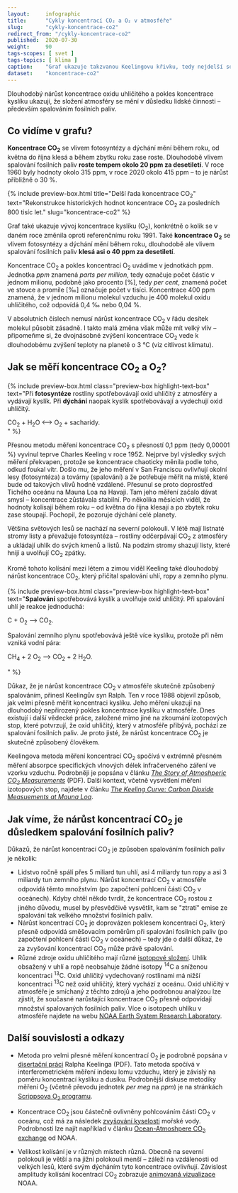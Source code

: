 ```yaml
---
layout:     infographic
title:      "Cykly koncentrací CO₂ a O₂ v atmosféře"
slug:       "cykly-koncentrace-co2"
redirect_from: "/cykly-koncentrace-co2"
published:  2020-07-30
weight:     90
tags-scopes: [ svet ]
tags-topics: [ klima ]
caption:    "Graf ukazuje takzvanou Keelingovu křivku, tedy nejdelší souvislý záznam vývoje koncentrací CO<sub>2</sub> v atmosféře."
dataset:    "koncentrace-co2"
---
```


<p class="perex">
Dlouhodobý nárůst koncentrace oxidu uhličitého a pokles koncentrace kyslíku ukazují, že složení atmosféry se mění v důsledku lidské činnosti – především spalováním fosilních paliv.
</p>

## Co vidíme v grafu?

**Koncentrace CO<sub>2</sub>** se vlivem fotosyntézy a dýchání mění během roku, od května do října klesá a během zbytku roku zase roste. Dlouhodobě vlivem spalování fosilních paliv **roste tempem okolo 20 ppm za desetiletí**. V roce 1960 byly hodnoty okolo 315 ppm, v roce 2020 okolo 415 ppm – to je nárůst přibližně o 30 %.

{% include preview-box.html
    title="Delší řada koncentrace CO<sub>2</sub>"
    text="Rekonstrukce historických hodnot koncentrace CO<sub>2</sub> za posledních 800 tisíc let."
    slug="koncentrace-co2"
%}

Graf také ukazuje vývoj koncentrace kyslíku (O<sub>2</sub>), konkrétně o kolik se v daném roce změnila oproti referenčnímu roku 1991. Také **koncentrace O<sub>2</sub>** se vlivem fotosyntézy a dýchání mění během roku, dlouhodobě ale vlivem spalování fosilních paliv **klesá asi o 40 ppm za desetiletí**.

Koncentrace CO<sub>2</sub> a pokles koncentrací O<sub>2</sub> uvádíme v jednotkách <glossary id="ppm">ppm</glossary>. Jednotka *ppm* znamená *parts per million*, tedy označuje počet částic v jednom milionu, podobně jako procento \[%], tedy *per cent*, znamená počet ve stovce a promile \[‰] označuje počet v tisíci. Koncentrace 400 ppm znamená, že v jednom milionu molekul vzduchu je 400 molekul oxidu uhličitého, což odpovídá 0,4 ‰ nebo 0,04 %.

V absolutních číslech nemusí nárůst koncentrace CO<sub>2</sub> v řádu desítek molekul působit zásadně. I takto malá změna však může mít velký vliv – připomeňme si, že dvojnásobné zvýšení koncentrace CO<sub>2</sub> vede k dlouhodobému zvýšení teploty na planetě o 3 °C (viz <glossary id="citlivost">citlivost klimatu</glossary>).

## Jak se měří koncentrace CO<sub>2</sub> a O<sub>2</sub>?

{% include preview-box.html
    class="preview-box highlight-text-box"
    text="Při **fotosyntéze** rostliny spotřebovávají oxid uhličitý z atmosféry a vydávají kyslík. Při **dýchání** naopak kyslík spotřebovávají a vydechují oxid uhličitý.

<div class='equation'>
CO<sub>2</sub> + H<sub>2</sub>O ⟷ O<sub>2</sub> + sacharidy.
</div>
"
%}

Přesnou metodu měření koncentrace CO<sub>2</sub> s přesností 0,1 ppm (tedy 0,00001 %) vyvinul teprve Charles Keeling v roce 1952. Nejprve byl výsledky svých měření překvapen, protože se koncentrace chaoticky měnila podle toho, odkud foukal vítr. Došlo mu, že jeho měření v San Franciscu ovlivňují okolní lesy (fotosyntéza) a továrny (spalování) a že potřebuje měřit na místě, které bude od takových vlivů hodně vzdálené. Přesunul se proto doprostřed Tichého oceánu na Mauna Loa na Havaji. Tam jeho měření začalo dávat smysl – koncentrace zůstávala stabilní. Po několika měsících viděl, že hodnoty kolísají během roku – od května do října klesají a po zbytek roku zase stoupají. Pochopil, že pozoruje dýchání celé planety.

Většina světových lesů se nachází na severní polokouli. V létě mají listnaté stromy listy a převažuje fotosyntéza – rostliny odčerpávají CO<sub>2</sub> z atmosféry a ukládají uhlík do svých kmenů a listů. Na podzim stromy shazují listy, které hnijí a uvolňují CO<sub>2</sub> zpátky.

Kromě tohoto kolísání mezi létem a zimou viděl Keeling také dlouhodobý nárůst koncentrace CO<sub>2</sub>, který přičítal spalování uhlí, ropy a zemního plynu.

{% include preview-box.html
    class="preview-box highlight-text-box"
    text="**Spalování** spotřebovává kyslík a uvolňuje oxid uhličitý. Při spalování uhlí je reakce jednoduchá:

<p class='equation'>
C + O<sub>2</sub> ⟶ CO<sub>2</sub>.
</p>

Spalování zemního plynu spotřebovává ještě více kyslíku, protože při něm vzniká vodní pára: 

<p class='equation'>
CH<sub>4</sub> + 2 O<sub>2</sub> ⟶ CO<sub>2</sub> + 2 H<sub>2</sub>O.
</p>"
%}

Důkaz, že je nárůst koncentrace CO<sub>2</sub> v atmosféře skutečně způsobený spalováním, přinesl Keelingův syn Ralph. Ten v roce 1988 objevil způsob, jak velmi přesně měřit koncentraci kyslíku. Jeho měření ukazují na dlouhodobý nepřirozený pokles koncentrace kyslíku v atmosféře. Dnes existují i další vědecké práce, založené mimo jiné na zkoumání izotopových stop, které potvrzují, že oxid uhličitý, který v atmosféře přibývá, pochází ze spalování fosilních paliv. Je proto jisté, že nárůst koncentrace CO<sub>2</sub> je skutečně způsobený člověkem.

Keelingova metoda měření koncentrací CO<sub>2</sub> spočívá v extrémně přesném měření absorpce specifických vlnových délek infračerveného záření ve vzorku vzduchu. Podrobněji je popsána v článku [_The Story of Atmoshperic CO<sub>2</sub> Measurements_](https://pubs.acs.org/doi/pdf/10.1021/ac1001492) (PDF). Další kontext, včetně vysvětlení měření izotopových stop, najdete v článku [_The Keeling Curve: Carbon Dioxide Measuements at Mauna Loa_](https://www.acs.org/content/acs/en/education/whatischemistry/landmarks/keeling-curve.html).

## Jak víme, že nárůst koncentrací CO<sub>2</sub> je důsledkem spalování fosilních paliv?

Důkazů, že nárůst koncentrací CO<sub>2</sub> je způsoben spalováním fosilních paliv je několik:

* Lidstvo ročně spálí přes 5 miliard tun uhlí, asi 4 miliardy tun ropy a asi 3 miliardy tun zemního plynu. Nárůst koncentrací CO<sub>2</sub> v atmosféře odpovídá těmto množstvím (po započtení pohlcení části CO<sub>2</sub> v oceánech). Kdyby chtěl někdo tvrdit, že koncentrace CO<sub>2</sub> rostou z jiného důvodu, musel by přesvědčivě vysvětlit, kam se "ztratí" emise ze spalování tak velkého množství fosilních paliv.
* Nárůst koncentrací CO<sub>2</sub> je doprovázen poklesem koncentrací O<sub>2</sub>, který přesně odpovídá směšovacím poměrům při spalování fosilních paliv (po započtení pohlcení části CO<sub>2</sub> v oceánech) – tedy jde o další důkaz, že za zvyšování koncentrací CO<sub>2</sub> může právě spalování.
* Různé zdroje oxidu uhličitého mají různé [isotopové složení](https://cs.wikipedia.org/wiki/Izotopy_uhl%C3%ADku). Uhlík obsažený v uhlí a ropě neobsahuje žádné isotopy <sup>14</sup>C a sníženou koncentraci <sup>13</sup>C. Oxid uhličitý vydechovaný rostlinami má nižší koncentraci <sup>13</sup>C než oxid uhličitý, který vychází z oceánu. Oxid uhličitý v atmosféře je smíchaný z těchto zdrojů a jeho podrobnou analýzou lze zjistit, že současné narůstající koncentrace CO<sub>2</sub> přesně odpovídají množství spalovaných fosilních paliv. Více o isotopech uhlíku v atmosféře najdete na webu [NOAA Earth System Research Laboratory](https://www.esrl.noaa.gov/gmd/outreach/isotopes/mixing.html).

## Další souvislosti a odkazy

* Metoda pro velmi přesné měření koncentrací O<sub>2</sub> je podrobně popsána v [disertační práci](http://bluemoon.ucsd.edu/publications/ralph/34_PhDthesis.pdf) Ralpha Keelinga (PDF). Tato metoda spočívá v interferometrickém měření indexu lomu vzduchu, který je závislý na poměru koncentrací kyslíku a dusíku. Podrobnější diskuse metodiky měření O<sub>2</sub> (včetně převodu jednotek *per meg* na *ppm*) je na stránkách [Scrippsova O<sub>2</sub> programu](https://scrippso2.ucsd.edu/faq.html).

* Koncentrace CO<sub>2</sub> jsou částečně ovlivněny pohlcováním části CO<sub>2</sub> v oceánu, což má za následek [zvyšování kyselosti](https://en.wikipedia.org/wiki/Ocean_acidification) mořské vody. Podrobnosti lze najít například v článku [Ocean-Atmoshpere CO<sub>2</sub> exchange](https://sos.noaa.gov/datasets/ocean-atmosphere-co2-exchange/) od NOAA. 

* Velikost kolísání je v různých místech různá. Obecně na severní polokouli je větší a na jižní polokouli menší – záleží na vzdálenosti od velkých lesů, které svým dýcháním tyto koncentrace ovlivňují. Závislost amplitudy kolísání kocentrací CO<sub>2</sub> zobrazuje [animovaná vizualizace](https://www.esrl.noaa.gov/gmd/ccgg/trends/history.html) NOAA.